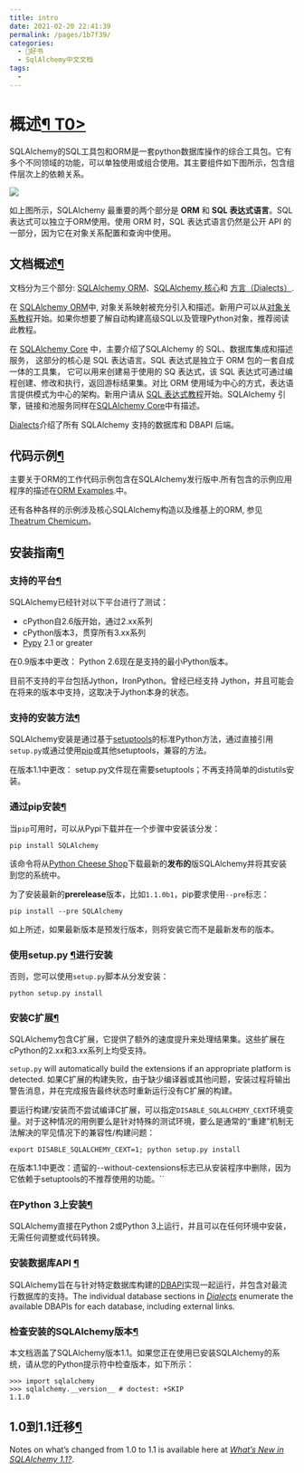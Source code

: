 ```yaml
---
title: intro
date: 2021-02-20 22:41:39
permalink: /pages/1b7f39/
categories:
  - 📖好书
  - SqlAlchemy中文文档
tags:
  - 
---
```

概述[¶ T0\>](#overview "Permalink to this headline")
====================================================

SQLAlchemy的SQL工具包和ORM是一套python数据库操作的综合工具包。它有多个不同领域的功能，可以单独使用或组合使用。其主要组件如下图所示，包含组件层次上的依赖关系。

![](http://sqlalchemy.readthedocs.io/en/latest/_images/sqla_arch_small.png)

如上图所示，SQLAlchemy 最重要的两个部分是 **ORM** 和 **SQL
表达式语言**。SQL表达式可以独立于ORM使用。使用 ORM 时，SQL
表达式语言仍然是公开 API 的一部分，因为它在对象关系配置和查询中使用。

文档概述[¶](#documentation-overview "Permalink to this headline")
-----------------------------------------------------------------

文档分为三个部分: [SQLAlchemy ORM](orm_index.html)、[SQLAlchemy
核心](core_index.html)和 [方言（Dialects）](dialects_index.html).

在 [SQLAlchemy ORM](orm_index.html)中,
对象关系映射被充分引入和描述。新用户可以从[对象关系教程](orm_tutorial.html)开始。如果你想要了解自动构建高级SQL以及管理Python对象，推荐阅读此教程。

在 [SQLAlchemy Core](core_index.html) 中，主要介绍了SQLAlchemy 的
SQL、数据库集成和描述服务， 这部分的核心是 SQL 表达语言。SQL
表达式是独立于 ORM 包的一套自成一体的工具集， 它可以用来创建易于使用的
SQ 表达式，该 SQL 表达式可通过编程创建、修改和执行，返回游标结果集。对比
ORM 使用域为中心的方式，表达语言提供模式为中心的架构。新用户请从 [SQL
表达式教程](core_tutorial.html)开始。SQLAlchemy
引擎，链接和池服务同样在[SQLAlchemy Core](core_index.html)中有描述。

[Dialects](dialects_index.html)介绍了所有 SQLAlchemy 支持的数据库和
DBAPI 后端。

代码示例[¶](#code-examples "Permalink to this headline")
--------------------------------------------------------

主要关于ORM的工作代码示例包含在SQLAlchemy发行版中.所有包含的示例应用程序的描述在[ORM
Examples](orm_examples.html).中。

还有各种各样的示例涉及核心SQLAlchemy构造以及维基上的ORM, 参见[Theatrum
Chemicum](http://www.sqlalchemy.org/trac/wiki/UsageRecipes)。

安装指南[¶](#installation-guide "Permalink to this headline")
-------------------------------------------------------------

### 支持的平台[¶](#supported-platforms "Permalink to this headline")

SQLAlchemy已经针对以下平台进行了测试：

-   cPython自2.6版开始，通过2.xx系列
-   cPython版本3，贯穿所有3.xx系列
-   [Pypy](http://pypy.org/) 2.1 or greater

在0.9版本中更改： Python 2.6现在是支持的最小Python版本。

目前不支持的平台包括Jython，IronPython。曾经已经支持
Jython，并且可能会在将来的版本中支持，这取决于Jython本身的状态。

### 支持的安装方法[¶](#supported-installation-methods "Permalink to this headline")

SQLAlchemy安装是通过基于[setuptools](http://pypi.python.org/pypi/setuptools/)的标准Python方法，通过直接引用`setup.py`或通过使用[pip](http://pypi.python.org/pypi/pip/)或其他setuptools，兼容的方法。

在版本1.1中更改：
setup.py文件现在需要setuptools；不再支持简单的distutils安装。

### 通过pip安装[¶](#install-via-pip "Permalink to this headline")

当`pip`可用时，可以从Pypi下载并在一个步骤中安装该分发：

    pip install SQLAlchemy

该命令将从[Python Cheese
Shop](http://pypi.python.org/pypi/SQLAlchemy)下载最新的**发布的**版SQLAlchemy并将其安装到您的系统中。

为了安装最新的**prerelease**版本，比如`1.1.0b1`，pip要求使用`--pre`标志：

    pip install --pre SQLAlchemy

如上所述，如果最新版本是预发行版本，则将安装它而不是最新发布的版本。

### 使用setup.py [¶](#installing-using-setup-py "Permalink to this headline")进行安装

否则，您可以使用`setup.py`脚本从分发安装：

    python setup.py install

### 安装C扩展[¶](#installing-the-c-extensions "Permalink to this headline")

SQLAlchemy包含C扩展，它提供了额外的速度提升来处理结果集。这些扩展在cPython的2.xx和3.xx系列上均受支持。

`setup.py` will automatically build the extensions
if an appropriate platform is detected.
如果C扩展的构建失败，由于缺少编译器或其他问题，安装过程将输出警告消息，并在完成报告最终状态时重新运行没有C扩展的构建。

要运行构建/安装而不尝试编译C扩展，可以指定`DISABLE_SQLALCHEMY_CEXT`环境变量。对于这种情况的用例要么是针对特殊的测试环境，要么是通常的“重建”机制无法解决的罕见情况下的兼容性/构建问题：

    export DISABLE_SQLALCHEMY_CEXT=1; python setup.py install

在版本1.1中更改：遗留的--without-cextensions标志已从安装程序中删除，因为它依赖于setuptools的不推荐使用的功能。``

### 在Python 3上安装[¶](#installing-on-python-3 "Permalink to this headline")

SQLAlchemy直接在Python 2或Python
3上运行，并且可以在任何环境中安装，无需任何调整或代码转换。

### 安装数据库API [¶](#installing-a-database-api "Permalink to this headline")

SQLAlchemy旨在与针对特定数据库构建的[DBAPI](glossary.html#term-dbapi)实现一起运行，并包含对最流行数据库的支持。The
individual database sections in [*Dialects*](dialects_index.html)
enumerate the available DBAPIs for each database, including external
links.

### 检查安装的SQLAlchemy版本[¶](#checking-the-installed-sqlalchemy-version "Permalink to this headline")

本文档涵盖了SQLAlchemy版本1.1。如果您正在使用已安装SQLAlchemy的系统，请从您的Python提示符中检查版本，如下所示：

    >>> import sqlalchemy
    >>> sqlalchemy.__version__ # doctest: +SKIP
    1.1.0

1.0到1.1迁移[¶](#to-1-1-migration "Permalink to this headline")
---------------------------------------------------------------

Notes on what’s changed from 1.0 to 1.1 is available here at [*What’s
New in SQLAlchemy 1.1?*](changelog_migration_11.html).
